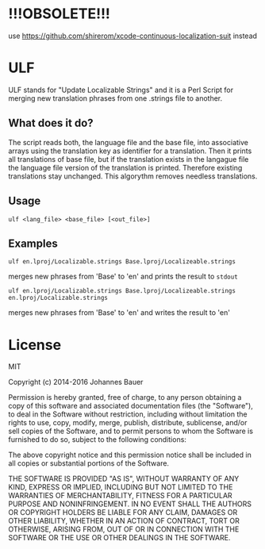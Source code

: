 # !!!OBSOLETE!!!

use https://github.com/shirerom/xcode-continuous-localization-suit instead

# ULF

ULF stands for "Update Localizable Strings" and it is a Perl Script for merging
new translation phrases from one .strings file to another.

## What does it do?

The script reads both, the language file and the base file, into associative
arrays using the translation key as identifier for a translation. Then it
prints all translations of base file, but if the translation exists in the
langague file the language file version of the translation is printed.
Therefore existing translations stay unchanged. This algorythm removes needless
translations.

## Usage

    ulf <lang_file> <base_file> [<out_file>]

## Examples

    ulf en.lproj/Localizable.strings Base.lproj/Localizeable.strings
merges new phrases from 'Base' to 'en' and prints the result to `stdout`

    ulf en.lproj/Localizable.strings Base.lproj/Localizeable.strings en.lproj/Localizable.strings
merges new phrases from 'Base' to 'en' and writes the result to 'en'

# License

MIT

Copyright (c) 2014-2016 Johannes Bauer

Permission is hereby granted, free of charge, to any person obtaining a copy
of this software and associated documentation files (the "Software"), to deal
in the Software without restriction, including without limitation the rights
to use, copy, modify, merge, publish, distribute, sublicense, and/or sell
copies of the Software, and to permit persons to whom the Software is
furnished to do so, subject to the following conditions:

The above copyright notice and this permission notice shall be included in
all copies or substantial portions of the Software.

THE SOFTWARE IS PROVIDED "AS IS", WITHOUT WARRANTY OF ANY KIND, EXPRESS OR
IMPLIED, INCLUDING BUT NOT LIMITED TO THE WARRANTIES OF MERCHANTABILITY,
FITNESS FOR A PARTICULAR PURPOSE AND NONINFRINGEMENT. IN NO EVENT SHALL THE
AUTHORS OR COPYRIGHT HOLDERS BE LIABLE FOR ANY CLAIM, DAMAGES OR OTHER
LIABILITY, WHETHER IN AN ACTION OF CONTRACT, TORT OR OTHERWISE, ARISING FROM,
OUT OF OR IN CONNECTION WITH THE SOFTWARE OR THE USE OR OTHER DEALINGS IN
THE SOFTWARE.
